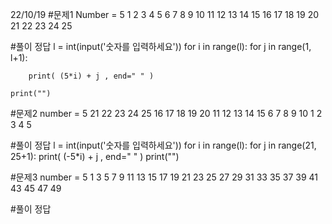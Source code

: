 22/10/19
#문제1
Number = 5
1 2 3 4 5
6 7 8 9 10
11 12 13 14 15
16 17 18 19 20
21 22 23 24 25

#풀이 정답
l = int(input('숫자를 입력하세요'))
for i in range(l):
    for j in range(1, l+1):

        print( (5*i) + j , end=" " )

    print("")


#문제2
 number = 5
 21 22 23 24 25
 16 17 18 19 20
 11 12 13 14 15
 6 7 8 9 10
 1 2 3 4 5
 
 #풀이 정답
l = int(input('숫자를 입력하세요'))
for i in range(l):
    for j in range(21, 25+1):
        print( (-5*i) + j , end=" " )
    print("")

#문제3
 number = 5
 1 3 5 7 9
 11 13 15 17 19
 21 23 25 27 29
 31 33 35 37 39
 41 43 45 47 49 

 #풀이 정답
 
